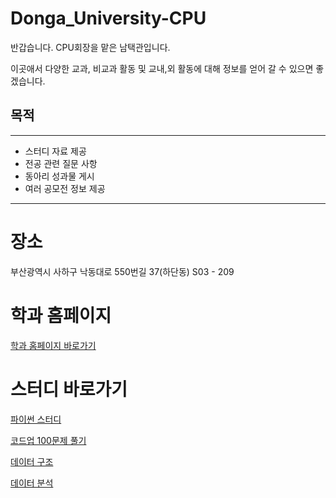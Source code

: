 # Donga_University-CPU
반갑습니다. CPU회장을 맡은 남택관입니다.

이곳애서 다양한 교과, 비교과 활동 및 교내,외 활동에 대해 정보를 얻어 갈 수 있으면 좋겠습니다.<P>

## 목적
-----
- 스터디 자료 제공
- 전공 관련 질문 사항 
- 동아리 성과물 게시
- 여러 공모전 정보 제공
----


# 장소
부산광역시 사하구 낙동대로 550번길 37(하단동) S03 - 209


# 학과 홈페이지 

[학과 홈페이지 바로가기](http://computer.donga.ac.kr/sites/computer/index.do)


# 스터디 바로가기

[파이썬 스터디](https://github.com/JOyagdol/Python_Study-CPU)
  
  
[코드업 100문제 풀기](https://github.com/CodeUp100Challenge/CodeUp100_Challenge)
  
  
[데이터 구조](https://github.com/DataStructureStudy/Data_Structure_Study)
  
  
[데이터 분석](https://github.com/pwjdgus/Data-analysis)
  
